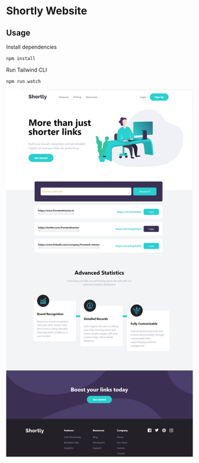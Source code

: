 # Shortly Website

## Usage

Install dependencies

```bash
npm install

```

Run Tailwind CLI

```bash
npm run watch

```

![Alt text](./images/shortly.png)
